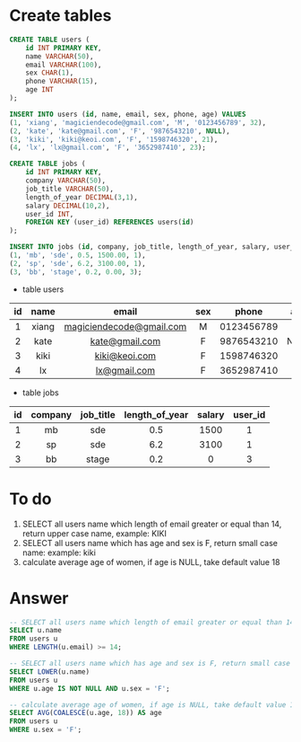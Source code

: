 # Create tables
```sql
CREATE TABLE users (
    id INT PRIMARY KEY,
    name VARCHAR(50),
    email VARCHAR(100),
    sex CHAR(1),
    phone VARCHAR(15),
    age INT
);

INSERT INTO users (id, name, email, sex, phone, age) VALUES
(1, 'xiang', 'magiciendecode@gmail.com', 'M', '0123456789', 32),
(2, 'kate', 'kate@gmail.com', 'F', '9876543210', NULL),
(3, 'kiki', 'kiki@keoi.com', 'F', '1598746320', 21),
(4, 'lx', 'lx@gmail.com', 'F', '3652987410', 23);

CREATE TABLE jobs (
    id INT PRIMARY KEY,
    company VARCHAR(50),
    job_title VARCHAR(50),
    length_of_year DECIMAL(3,1),
    salary DECIMAL(10,2),
    user_id INT,
    FOREIGN KEY (user_id) REFERENCES users(id)
);

INSERT INTO jobs (id, company, job_title, length_of_year, salary, user_id) VALUES
(1, 'mb', 'sde', 0.5, 1500.00, 1),
(2, 'sp', 'sde', 6.2, 3100.00, 1),
(3, 'bb', 'stage', 0.2, 0.00, 3);
```
- table users

|  id  |  name | email | sex | phone | age |
|:---:|:---:|:---:|:---:|:---:|:---:|
|1|xiang|magiciendecode@gmail.com|M|0123456789|32|
|2|kate|kate@gmail.com|F|9876543210|NULL|
|3|kiki|kiki@keoi.com|F|1598746320|21|
|4|lx|lx@gmail.com|F|3652987410|23|

- table jobs

|  id | company |  job_title | length_of_year | salary | user_id |
|:---:|:---:|:---:|:---:|:---:|:---:|
|1|mb|sde|0.5|1500| 1 |
|2|sp|sde|6.2|3100| 1 |
|3|bb|stage|0.2|0| 3 |


# To do

1. SELECT all users name which length of email greater or equal than 14, return upper case name, example: KIKI
2. SELECT all users name which has age and sex is F, return small case name: example: kiki
3. calculate average age of women, if age is NULL, take default value 18









# Answer
```sql
-- SELECT all users name which length of email greater or equal than 14, return upper case name, example: KIKI
SELECT u.name
FROM users u 
WHERE LENGTH(u.email) >= 14;

-- SELECT all users name which has age and sex is F, return small case name: example: kiki
SELECT LOWER(u.name) 
FROM users u 
WHERE u.age IS NOT NULL AND u.sex = 'F';

-- calculate average age of women, if age is NULL, take default value 18
SELECT AVG(COALESCE(u.age, 18)) AS age
FROM users u 
WHERE u.sex = 'F';
```